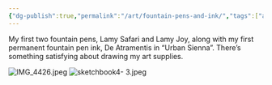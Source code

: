 ```yaml
---
{"dg-publish":true,"permalink":"/art/fountain-pens-and-ink/","tags":["art","Sketchbook4"],"noteIcon":"","created":"2023-11-06"}
---
```


My first two fountain pens, Lamy Safari and Lamy Joy, along with my first permanent fountain pen ink, De Atramentis in “Urban Sienna”. There’s something satisfying about drawing my art supplies.

![IMG_4426.jpeg](/img/user/IMG_4426.jpeg)
![sketchbook4- 3.jpeg](/img/user/assets/sketchbook4-%203.jpeg)